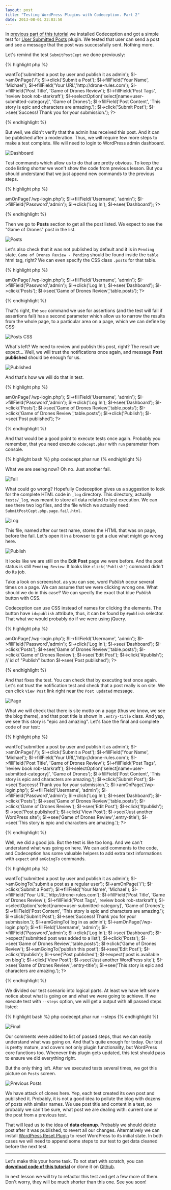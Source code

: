 ```yaml
---
layout: post
title: "Testing WordPress Plugins with Codeception. Part 2"
date: 2013-08-01 22:03:50
---
```


In [previous part of this tutorial](http://codeception.com/07-24-2013/testing-wordpress-plugins.html) we installed Codeception and got a simple test for [User Submitted Posts](http://wordpress.org/plugins/user-submitted-posts/) plugin. We tested that user can send a post and see a message that the post was successfully sent. Nothing more. 

Let's remind the test `SubmitPostCept` we done previously:

{% highlight php %}
<?php
$I = new WebGuy($scenario);
$I->wantTo('submitted a post by user and publish it as admin');
$I->amOnPage('/');
$I->click('Submit a Post');
$I->fillField('Your Name', 'Michael');
$I->fillField('Your URL','http://drone-rules.com');
$I->fillField('Post Title', 'Game of Drones Review');
$I->fillField('Post Tags', 'review book rob-starkraft');
$I->selectOption('select[name=user-submitted-category]', 'Game of Drones');
$I->fillField('Post Content', 'This story is epic and characters are amazing.');
$I->click('Submit Post');
$I->see('Success! Thank you for your submission.');
?>
{% endhighlight %}

But well, we didn't verify that the admin has received this post. And it can be published after a moderation.
Thus, we will require few more steps to make a test complete. We will need to login to WordPress admin dashboard.

![Dashboard](/images/wordpress/wp2_dashboard.png)

Test commands which allow us to do that are pretty obvious. To keep the code listing shorter we won't show the code from previous lesson. But you should understand that we just append new commands to the previous steps.

{% highlight php %}
<?php
$I->amOnPage('/wp-login.php');
$I->fillField('Username', 'admin');
$I->fillField('Password','admin');
$I->click('Log In');
$I->see('Dashboard');
?>
{% endhighlight %}

Then we go to **Posts** section to get all the post listed. We expect to see the "Game of Drones" post in the list. 

![Posts](/images/wordpress/wp2_posts.png)

Let's also check that it was not published by default and it is in `Pending` state. `Game of Drones Review - Pending` should be found inside the `table` html tag, right? We can even specify the CSS class `.posts` for that table.

{% highlight php %}
<?php
$I->amOnPage('/wp-login.php');
$I->fillField('Username', 'admin');
$I->fillField('Password','admin');
$I->click('Log In');
$I->see('Dashboard');
$I->click('Posts');
$I->see('Game of Drones Review','table.posts');
?>
{% endhighlight %}

That's right, the `see` command we use for assertions (and the test will fail if assertions fail) has a second parameter which allow us to narrow the results from the whole page, to a particular area on a page, which we can define by CSS:

![Posts CSS](/images/wordpress/wp2_posts_table_css.png)

What's left? We need to review and publish this post, right?
The result we expect... Well, we will trust the notifications once again, and message **Post published** should be enough for us.

![Published](/images/wordpress/wp2_published.png)

And that's how we will do that in test.

{% highlight php %}
<?php
$I->amOnPage('/wp-login.php');
$I->fillField('Username', 'admin');
$I->fillField('Password','admin');
$I->click('Log In');
$I->see('Dashboard');
$I->click('Posts');
$I->see('Game of Drones Review','table.posts');
$I->click('Game of Drones Review','table.posts');
$I->click('Publish');
$I->see('Post published');
?>
{% endhighlight %}

And that would be a good point to execute tests once again. Probably you remember, that you need execute `codecept.phar` with `run` parameter from console.

{% highlight bash %}
php codecept.phar run
{% endhighlight %}

What we are seeing now? Oh no. Just another fail.

![Fail](/images/wordpress/wp2_fail.png)

What could go wrong? Hopefully Codeception gives us a suggestion to look for the complete HTML code in `_log` directory. This directory, actually  `tests/_log`, was meant to store all data related to test execution. We can see there two log files, and the file which we actually need: `SubmitPostCept.php.page.fail.html`.

![Log](/images/wordpress/wp2_log.png)

This file, named after our test name, stores the HTML that was on page, before the fail. Let's open it in a browser to get a clue what might go wrong here.

![Publish](/images/wordpress/wp2_publish.png)

It looks like we are still on the **Edit Post** page we were before. And the post status is still `Pending Review`. It looks like `click('Publish')` command didn't do its job. 

Take a look on screenshot. as you can see, word *Publish* occur several times on a page. We can assume that we were clicking wrong one. What should we do in this case? We can specify the exact that blue *Publish* button with CSS.

Codeception can use CSS instead of names for clicking the elements. The button have `id=publish` attribute, thus, it can be found by `#publish` selector. That what we would probably do if we were using jQuery.

{% highlight php %}
<?php
$I->amOnPage('/wp-login.php');
$I->fillField('Username', 'admin');
$I->fillField('Password','admin');
$I->click('Log In');
$I->see('Dashboard');
$I->click('Posts');
$I->see('Game of Drones Review','table.posts');
$I->click('Game of Drones Review');
$I->see('Edit Post');
$I->click('#publish'); // id of "Publish" button
$I->see('Post published');
?>
{% endhighlight %}

And that fixes the test. You can check that by executing test once again. Let's not trust the notification test and check that a post really is on site. We can click `View Post` link right near the `Post updated` message.

![Page](/images/wordpress/wp2_page.png)

What we will check that there is site motto on a page (thus we know, we see the blog theme),
and that post title is shown in `.entry-title` class. And yep, we see this story is "epic and amazing".
Let's face the final and complete code of our test:

{% highlight php %}
<?php
$I = new WebGuy($scenario);
$I->wantTo('submitted a post by user and publish it as admin');
$I->amOnPage('/');
$I->click('Submit a Post');
$I->fillField('Your Name', 'Michael');
$I->fillField('Your URL','http://drone-rules.com');
$I->fillField('Post Title', 'Game of Drones Review');
$I->fillField('Post Tags', 'review book rob-starkraft');
$I->selectOption('select[name=user-submitted-category]', 'Game of Drones');
$I->fillField('Post Content', 'This story is epic and characters are amazing.');
$I->click('Submit Post');
$I->see('Success! Thank you for your submission.');

$I->amOnPage('/wp-login.php');
$I->fillField('Username', 'admin');
$I->fillField('Password','admin');
$I->click('Log In');
$I->see('Dashboard');
$I->click('Posts');
$I->see('Game of Drones Review','table.posts');
$I->click('Game of Drones Review');
$I->see('Edit Post');
$I->click('#publish');
$I->see('Post published');
$I->click('View Post');
$I->see('Just another WordPress site');
$I->see('Game of Drones Review','.entry-title');
$I->see('This story is epic and characters are amazing.');
?>
{% endhighlight %}

Well, we did a good job. But the test is like too long. And we can't understand what was going on here.
We can add comments to the code, and Codeception has some valuable helpers to add extra text informations with `expect` and `amGoingTo` commands.

{% highlight php %}
<?php
$I = new WebGuy($scenario);
$I->wantTo('submitted a post by user and publish it as admin');

$I->amGoingTo('submit a post as a regular user');
$I->amOnPage('/');
$I->click('Submit a Post');
$I->fillField('Your Name', 'Michael');
$I->fillField('Your URL','http://drone-rules.com');
$I->fillField('Post Title', 'Game of Drones Review');
$I->fillField('Post Tags', 'review book rob-starkraft');
$I->selectOption('select[name=user-submitted-category]', 'Game of Drones');
$I->fillField('Post Content', 'This story is epic and characters are amazing.');
$I->click('Submit Post');
$I->see('Success! Thank you for your submission.');

$I->amGoingTo('log in as admin');
$I->amOnPage('/wp-login.php');
$I->fillField('Username', 'admin');
$I->fillField('Password','admin');
$I->click('Log In');
$I->see('Dashboard');

$I->expect('submitted post was added to a list');
$I->click('Posts');
$I->see('Game of Drones Review','table.posts');
$I->click('Game of Drones Review');

$I->amGoingTo('publish this post');
$I->see('Edit Post');
$I->click('#publish');
$I->see('Post published');

$I->expect('post is available on blog');
$I->click('View Post');
$I->see('Just another WordPress site');
$I->see('Game of Drones Review','.entry-title');
$I->see('This story is epic and characters are amazing.');
?>
{% endhighlight %}

We divided our test scenario into logical parts. At least we have left some notice about what is going on and what we were going to achieve. If we execute test with `--steps` option, we will get a output with all passed steps listed:

{% highlight bash %}
php codecept.phar run --steps
{% endhighlight %}

![Final](/images/wordpress/wp2_final.png)

Our comments were added to list of passed steps, thus we can easily understand what was going on.
And that's quite enough for today. Our test is pretty mature, and covers not only plugin functionality, but WordPress core functions too. Whenever this plugin gets updated, this test should pass to ensure we did everything right.

But the only thing left. After we executed tests several times, we got this picture on `Posts` screen.

![Previous Posts](/images/wordpress/wp2_trash.png)

We have attack of clones here. Yep, each test created its own post and published it. Probably, it is not a good idea to pollute the blog with dozens of posts with similar names. We use post title and content in a test, so probably we can't be sure, what post we are dealing with: current one or the post from a previous test.

That will lead us to the idea of **data cleanup**. Probably we should delete post after it was published, to revert all our changes. Alternatively we can install [WordPress Reset Plugin](http://wordpress.org/plugins/wordpress-reset/) to reset WordPress to its initial state. In both cases we will need to append some steps to our test to get data cleaned before the next test.

---

Let's make this your home task. To not start with scratch, you can [**download code of this tutorial**](https://github.com/Codeception/WordPress-plugin-testing/archive/lesson-2.zip) or clone it on [Github](https://github.com/Codeception/WordPress-plugin-testing/tree/lesson-2).

In next lesson we will try to refactor this test and get a few more of them. Don't worry, they will be much shorter than this one. See you soon!
